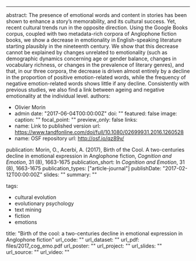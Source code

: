 ---
abstract: The presence of emotional words and content in stories has been shown to enhance a story’s memorability, and its cultural success. Yet, recent cultural trends run in the opposite direction. Using the Google Books corpus, coupled with two metadata-rich corpora of Anglophone fiction books, we show a decrease in emotionality in English-speaking literature starting plausibly in the nineteenth century. We show that this decrease cannot be explained by changes unrelated to emotionality (such as demographic dynamics concerning age or gender balance, changes in vocabulary richness, or changes in the prevalence of literary genres), and that, in our three corpora, the decrease is driven almost entirely by a decline in the proportion of positive emotion-related words, while the frequency of negative emotion-related words shows little if any decline. Consistently with previous studies, we also find a link between ageing and negative emotionality at the individual level.
authors:
- Olivier Morin
- admin
date: "2017-06-04T00:00:00Z"
doi: ""
featured: false
image:
  caption: ""
  focal_point: ""
  preview_only: false
links:
- name: Link to published version
  url: https://www.tandfonline.com/doi/full/10.1080/02699931.2016.1260528
- name: OSF repository
  url: http://osf.io/qz89v/


publication: Morin, O., Acerbi, A. (2017), Birth of the Cool. A two-centuries decline in emotional expression in Anglophone fiction, *Cognition and Emotion*, 31 (8), 1663-1675
publication_short: In *Cognition and Emotion*, 31 (8), 1663-1675
publication_types: ["article-journal"]
publishDate: "2017-02-12T00:00:00Z"
slides: ""
summary: ""

tags:
- cultural evolution
- evolutionary psychology
- text mining
- fiction
- emotions

title: "Birth of the cool: a two-centuries decline in emotional expression in Anglophone fiction"
url_code: ""
url_dataset: ""
url_pdf: files/2017_cog_emo.pdf
url_poster: ""
url_project: ""
url_slides: ""
url_source: ""
url_video: ""

